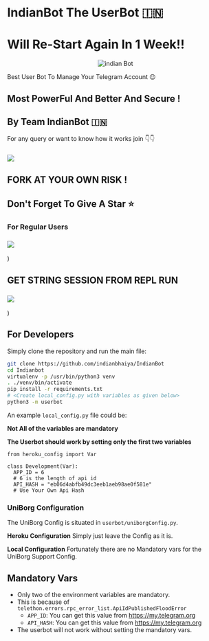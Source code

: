 # IndianBot The UserBot 🇮🇳
# Will Re-Start Again In 1 Week!!
<p align="center">
<img src="https://github.com/indianbhaiya/IndianBot/blob/master/.github/newlogo.png" alt="indian Bot">

Best User Bot To Manage Your Telegram Account 😉
## Most PowerFul And Better And Secure !

## By Team IndianBot 🇮🇳

For any query or want to know how it works join 👇👇
### <a href="https://t.me/indianbot_official"><img src="https://raw.githubusercontent.com/indianbhaiya/IndianBot/master/.github/button%20(7).png"></a>



## FORK AT YOUR OWN RISK !
## Don't Forget To Give A Star ⭐

### For Regular Users
### <a href="https://heroku.com/deploy?template=https://github.com/indianbhaiya/IndianBot"><img src="https://raw.githubusercontent.com/indianbhaiya/IndianBot/master/.github/button%20(8).png"></a>
)

## GET STRING SESSION FROM REPL RUN 
### <a href="https://indianbotstringsetup.pureindialover.repl.run"><img src="https://raw.githubusercontent.com/indianbhaiya/IndianBot/master/.github/button%20(9).png"></a>
)

##  For Developers

Simply clone the repository and run the main file:
```sh
git clone https://github.com/indianbhaiya/IndianBot
cd Indianbot
virtualenv -p /usr/bin/python3 venv
. ./venv/bin/activate
pip install -r requirements.txt
# <Create local_config.py with variables as given below>
python3 -m userbot
```

An example `local_config.py` file could be:

**Not All of the variables are mandatory**

__The Userbot should work by setting only the first two variables__

```python3
from heroku_config import Var

class Development(Var):
  APP_ID = 6 
  # 6 is the length of api id
  API_HASH = "eb06d4abfb49dc3eeb1aeb98ae0f581e" 
  # Use Your Own Api Hash
```

### UniBorg Configuration

The UniBorg Config is situated in `userbot/uniborgConfig.py`.

**Heroku Configuration**
Simply just leave the Config as it is.

**Local Configuration**
Fortunately there are no Mandatory vars for the UniBorg Support Config.

## Mandatory Vars

- Only two of the environment variables are mandatory.
- This is because of `telethon.errors.rpc_error_list.ApiIdPublishedFloodError`
    - `APP_ID`:   You can get this value from https://my.telegram.org
    - `API_HASH`:   You can get this value from https://my.telegram.org
- The userbot will not work without setting the mandatory vars.
